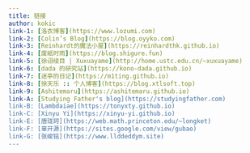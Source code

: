 ```yaml
---
title: 链接
author: kokic
link-1: [洛衣博客](https://www.lozumi.com)
link-2: [Colin’s Blog](https://blog.oyyko.com)
link-3: [Reinhardt的魔法小屋](https://reinhardthk.github.io)
link-4: [废紙时雨](https://blog.shigure.fun)
link-5: [徐诩绫目 | Xuxuayame](http://home.ustc.edu.cn/~xuxuayame)
link-6: [dada 的研究站](https://kono-dada.github.io)
link-7: [迷亭的日记](https://m1ting.github.io)
link-8: [徐天乐 :: 个人博客](https://blog.xtlsoft.top)
link-9: [Ashitemaru](https://ashitemaru.github.io)
link-A: [Studying Father's blog](https://studyingfather.com)
link-B: [Lambdaiae](https://tonyxty.github.io)
link-C: [Xinyu Yi](https://xinyu-yi.github.io)
link-E: [唐珑珂](https://web.math.princeton.edu/~longket)
link-F: [辜开源](https://sites.google.com/view/gubao)
link-G: [张峻铭](https://www.llddeddym.site)
---
```


<script>

const content = document.querySelector("details");

const appendLinksTableRow = (table, array) => {
  const row = table.appendChild(document.createElement("tr"));
  const dataText = row.appendChild(document.createElement("td"));
  const dataLink = row.appendChild(document.createElement("td"));
  const anchor = dataLink.appendChild(document.createElement("a"));
  row.style.fontSize = "1em";
  row.style.whiteSpace = "nowrap";
  dataText.style.textAlign = "right";
  dataLink.style.padding = "0 1.5em";
  [dataText.textContent, anchor.textContent, anchor.href] = array;
}

const renderLinksTable = (...rows) => {
  const tableElement = document.createElement("table");
  content.appendChild(tableElement);
  tableElement.style.margin = "0";
  tableElement.style.overflow = "scroll";
  rows.forEach(x => appendLinksTableRow(tableElement, x));
}
</script>

<script>
renderLinksTable(
    [ "肖梁", "faculty.bicmr.pku.edu.cn/~lxiao", "http://faculty.bicmr.pku.edu.cn/~lxiao/index.htm" ]
  , [ "李文威的数学主页", "www.wwli.asia", "https://www.wwli.asia/index.php/zh" ]
  , [ "蒋炎岩", "jyywiki.cn", "https://jyywiki.cn" ]
  , [ "望月新一＠数理研", "www.kurims.kyoto-u.ac.jp/~motizuki", "https://www.kurims.kyoto-u.ac.jp/~motizuki" ]
  , [ "斎藤 毅", "www.ms.u-tokyo.ac.jp/~t-saito", "https://www.ms.u-tokyo.ac.jp/~t-saito/j-index.html" ]
  , [ "James Milne", "www.jmilne.org", "https://www.jmilne.org" ]
  , [ "Jacob Lurie", "www.math.ias.edu/~lurie", "https://www.math.ias.edu/~lurie" ]
  , [ "Borcherds", "math.berkeley.edu/people/faculty/richard-e-borcherds", "https://math.berkeley.edu/people/faculty/richard-e-borcherds" ]
  , [ "Joseph Silverman", "www.math.brown.edu/johsilve", "https://www.math.brown.edu/johsilve" ]
  , [ "Don Zagier", "people.mpim-bonn.mpg.de/zagier", "https://people.mpim-bonn.mpg.de/zagier" ]
  , [ "Oleg Kiselyov", "okmij.org/ftp", "https://okmij.org/ftp" ]

  , [ "kerodon", "kerodon.net", "https://kerodon.net" ]
  , [ "The Rising Sea", "math.stanford.edu/~vakil/216blog", "http://math.stanford.edu/~vakil/216blog" ]
  , [ "The Stacks project", "stacks.math.columbia.edu", "https://stacks.math.columbia.edu" ]
  , [ "香蕉空间", "www.bananaspace.org", "https://www.bananaspace.org/wiki/%E9%A6%96%E9%A1%B5" ]
  , [ "$n$Lab", "ncatlab.org", "https://ncatlab.org/nlab/show/HomePage" ]
  , [ "LMFDB", "www.lmfdb.org", "https://www.lmfdb.org" ]
  , [ "Math Genealogy", "www.genealogy.math.ndsu.nodak.edu", "https://www.genealogy.math.ndsu.nodak.edu/index.php" ]
)
</script>

